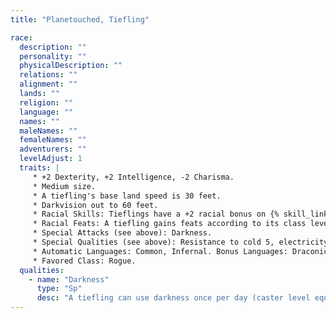 ```yaml
---
title: "Planetouched, Tiefling"

race:
  description: ""
  personality: ""
  physicalDescription: ""
  relations: ""
  alignment: ""
  lands: ""
  religion: ""
  language: ""
  names: ""
  maleNames: ""
  femaleNames: ""
  adventurers: ""
  levelAdjust: 1
  traits: |
     * +2 Dexterity, +2 Intelligence, -2 Charisma.
     * Medium size.
     * A tiefling's base land speed is 30 feet.
     * Darkvision out to 60 feet.
     * Racial Skills: Tieflings have a +2 racial bonus on {% skill_link bluff %} and {% skill_link hide %} checks.
     * Racial Feats: A tiefling gains feats according to its class levels.
     * Special Attacks (see above): Darkness.
     * Special Qualities (see above): Resistance to cold 5, electricity 5, and fire 5.
     * Automatic Languages: Common, Infernal. Bonus Languages: Draconic, Dwarven, Elven, Gnome, Goblin, Halfling, Orc.
     * Favored Class: Rogue.
  qualities:
    - name: "Darkness"
      type: "Sp"
      desc: "A tiefling can use darkness once per day (caster level equal to class levels)."
---
```

